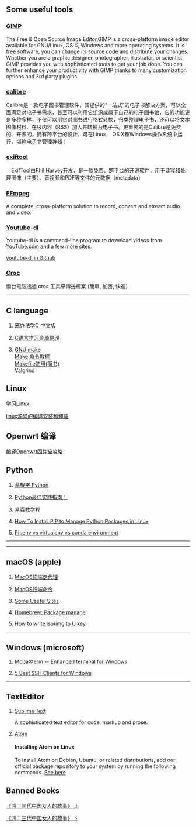 ## Some useful tools

### [GIMP](https://www.gimp.org)

   The Free & Open Source Image Editor.GIMP is a cross-platform image editor available for GNU/Linux, OS X, Windows and more operating systems. It is free software, you can change its source code and distribute your changes.
Whether you are a graphic designer, photographer, illustrator, or scientist, GIMP provides you with sophisticated tools to get your job done. You can further enhance your productivity with GIMP thanks to many customization options and 3rd party plugins.

### [calibre](https://github.com/st286/st286.github.io/blob/master/calibre.md)

  Calibre是一款电子图书管理软件，其提供的“一站式”的电子书解决方案，可以全面满足对电子书需求，甚至可以利用它组织成属于自己的电子图书馆，它的功能更是多种多样，不仅可以用它对图书进行格式转换，归类整理电子书，还可以将文本图像材料、在线内容（RSS）加入并转换为电子书。更重要的是Calibre是免费的、开源的，拥有跨平台的设计，可在Linux， OS X和Windows操作系统中运行，堪称电子书管理神器！

### [exiftool](https://github.com/st286/st286.github.io/blob/master/ExifTool.md)

 ExifTool由Phil Harvey开发，是一款免费、跨平台的开源软件，用于读写和处理图像（主要）、音视频和PDF等文件的元数据（metadata）

### [FFmpeg](https://github.com/st286/st286.github.io/blob/master/FFmpeg.md)

  A complete, cross-platform solution to record, convert and stream audio and video.

### [Youtube-dl](https://youtube-dl.org)

  Youtube-dl is a command-line program to download videos from [YouTube.com](http://youtube.com) and a few [more sites](http://ytdl-org.github.io/youtube-dl/supportedsites.html). 

  [youtube-dl in Github](https://github.com/ytdl-org/youtube-dl)

### [Croc](https://github.com/st286/st286.github.io/blob/master/Croc.md)

  兩台電腦透過 croc 工具來傳送檔案 (簡單, 加密, 快速)



---

## C language

  1. [笨办法学C 中文版](https://wizardforcel.gitbooks.io/lcthw/content/)
  
  2. [C语言学习资源整理](https://zhuanlan.zhihu.com/p/23677249)
  
  3. [GNU make](https://www.gnu.org/software/make/manual/html_node/index.html#Top0)     
     [Make 命令教程](http://www.ruanyifeng.com/blog/2015/02/make.html)    
     [Makefile使用(简书)](https://www.jianshu.com/p/8dc048ae1e11)   
     [ Valgrind](http://valgrind.org/)
     
     

## Linux

[学习Linux](./linux)

[linux源码的编译安装和卸载](https://segmentfault.com/a/1190000016073952)


## Openwrt 编译

[编译Openwrt固件全攻略](./openwrt-lead)


## Python

  1. [草根学 Python](https://www.readwithu.com)
  
  2. [Python最佳实践指南！](https://pythonguidecn.readthedocs.io/zh/latest/index.html)
  
  3. [易百教学程](https://www.yiibai.com)
  
  4. [How To Install PIP to Manage Python Packages in Linux](https://www.tecmint.com/install-pip-in-linux/)
  
  5. [Pipenv vs virtualenv vs conda environment](https://medium.com/@krishnaregmi/pipenv-vs-virtualenv-vs-conda-environment-3dde3f6869ed)

---

---

## macOS (apple)

 1.  [MacOS终端走代理](https://github.com/mrdulin/blog/issues/18)
 
 2.  [MacOS终端命令](https://github.com/qLzhu/macCommand)
 
 3.  [Some Useful Sites](./macOS/useful-sites.md)
 
 4.  [Homebrew: Package manage](./macOS/brew-uage.md)
 
 5.  [How to write iso/img to U key](./macOS/macOS用dd命令将iso:img镜像写入U:SD盘.md)

---

## Windows (microsoft)

 1. [MobaXterm -- Enhanced terminal for Windows](https://mobaxterm.mobatek.net)
 
 2. [5 Best SSH Clients for Windows](https://activedirectorypro.com/ssh-clients-for-windows/)

---
 
 
## TextEditor

   1. [Sublime Text](https://www.sublimetext.com)

      A sophisticated text editor for code, markup and prose.

   2. [Atom ](https://atom.io/)
   
         #### Installing Atom on Linux
         
         To install Atom on Debian, Ubuntu, or related distributions, add our official
package repository to your system by running the following commands. [See here](https://flight-manual.atom.io/getting-started/sections/installing-atom/)



## Banned Books

  [《鸿：三代中国女人的故事》 上](https://www.dw.com/zh/%E9%B8%BF%E4%B8%89%E4%BB%A3%E4%B8%AD%E5%9B%BD%E5%A5%B3%E4%BA%BA%E7%9A%84%E6%95%85%E4%BA%8B-%E4%B8%8A/a-15249195)
  
  
  [《鸿：三代中国女人的故事》下](https://www.dw.com/zh/%E9%B8%BF%E4%B8%89%E4%BB%A3%E4%B8%AD%E5%9B%BD%E5%A5%B3%E4%BA%BA%E7%9A%84%E6%95%85%E4%BA%8B%E4%B8%8B/a-15365675)
  
  

